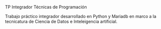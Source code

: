TP Integrador Técnicas de Programación

Trabajo práctico integrador desarrollado en Python y Mariadb en marco a la tecnicatura de Ciencia de Datos e Inteleigencia artificial.
